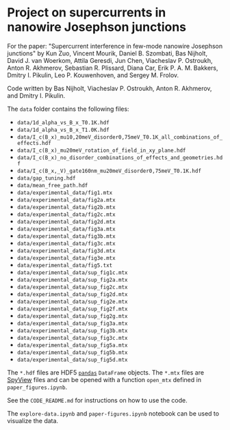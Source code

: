 # Project on supercurrents in nanowire Josephson junctions
For the paper: "Supercurrent interference in few-mode nanowire Josephson junctions"
by Kun Zuo, Vincent Mourik, Daniel B. Szombati, Bas Nijholt, David J. van Woerkom,
Attila Geresdi, Jun Chen, Viacheslav P. Ostroukh, Anton R. Akhmerov,
Sebastian R. Plissard, Diana Car, Erik P. A. M. Bakkers, Dmitry I. Pikulin,
Leo P. Kouwenhoven, and Sergey M. Frolov.

Code written by Bas Nijholt, Viacheslav P. Ostroukh, Anton R. Akhmerov, and Dmitry I. Pikulin.

The `data` folder contains the following files:
* `data/1d_alpha_vs_B_x_T0.1K.hdf`
* `data/1d_alpha_vs_B_x_T1.0K.hdf`
* `data/I_c(B_x)_mu10,20meV_disorder0,75meV_T0.1K_all_combinations_of_effects.hdf`
* `data/I_c(B_x)_mu20meV_rotation_of_field_in_xy_plane.hdf`
* `data/I_c(B_x)_no_disorder_combinations_of_effects_and_geometries.hdf`
* `data/I_c(B_x,_V)_gate160nm_mu20meV_disorder0,75meV_T0.1K.hdf`
* `data/gap_tuning.hdf`
* `data/mean_free_path.hdf`
* `data/experimental_data/fig1.mtx`
* `data/experimental_data/fig2a.mtx`
* `data/experimental_data/fig2b.mtx`
* `data/experimental_data/fig2c.mtx`
* `data/experimental_data/fig2d.mtx`
* `data/experimental_data/fig3a.mtx`
* `data/experimental_data/fig3b.mtx`
* `data/experimental_data/fig3c.mtx`
* `data/experimental_data/fig3d.mtx`
* `data/experimental_data/fig3e.mtx`
* `data/experimental_data/fig5.txt`
* `data/experimental_data/sup_fig1c.mtx`
* `data/experimental_data/sup_fig2a.mtx`
* `data/experimental_data/sup_fig2c.mtx`
* `data/experimental_data/sup_fig2d.mtx`
* `data/experimental_data/sup_fig2e.mtx`
* `data/experimental_data/sup_fig2f.mtx`
* `data/experimental_data/sup_fig2g.mtx`
* `data/experimental_data/sup_fig3a.mtx`
* `data/experimental_data/sup_fig3b.mtx`
* `data/experimental_data/sup_fig3c.mtx`
* `data/experimental_data/sup_fig5a.mtx`
* `data/experimental_data/sup_fig5b.mtx`
* `data/experimental_data/sup_fig5d.mtx`

The `*.hdf` files are HDF5 [`pandas`](http://pandas.pydata.org/) `DataFrame` objects.
The `*.mtx` files are [SpyView](http://nsweb.tn.tudelft.nl/~gsteele/spyview/) files and can be opened with a function `open_mtx` defined in `paper_figures.ipynb`.

See the `CODE_README.md` for instructions on how to use the code.

The `explore-data.ipynb` and `paper-figures.ipynb` notebook can be used to visualize the data.

